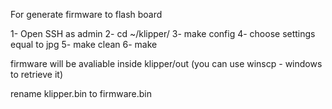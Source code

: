 For generate firmware to flash board

1- Open SSH as admin
2- cd ~/klipper/
3- make config
4- choose settings equal to jpg 
5- make clean
6- make 


firmware will be avaliable inside klipper/out (you can use winscp - windows to retrieve it)

rename klipper.bin to firmware.bin 